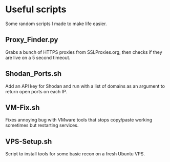 # Useful scripts
Some random scripts I made to make life easier.    

## Proxy_Finder.py
Grabs a bunch of HTTPS proxies from SSLProxies.org, then checks if they are live on a 5 second timeout.

## Shodan_Ports.sh
Add an API key for Shodan and run with a list of domains as an argument to return open ports on each IP.

## VM-Fix.sh
Fixes annoying bug with VMware tools that stops copy/paste working sometimes but restarting services.

## VPS-Setup.sh
Script to install tools for some basic recon on a fresh Ubuntu VPS.
